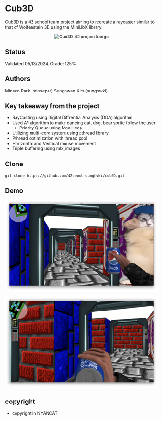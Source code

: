 # Cub3D

Cub3D is a 42 school team project aiming to recreate a raycaster similar to that of Wolfenstein 3D using the MiniLibX library. 

<p align="center">
  <img src="https://github.com/parkj12b/42-project-badges/blob/main/badges/cub3dm.png" alt="Cub3D 42 project badge">
</p>

## Status

Validated 05/13/2024. Grade: 125%

## Authors
Minseo Park (minsepar)
Sunghwan Kim (sunghwki)

## Key takeaway from the project
- RayCasting using Digital Diffrential Analysis (DDA) algorithm
- Used A* algorithm to make dancing cat, dog, bear sprite follow the user
  - Priority Queue using Max Heap
- Utilizing multi-core system using pthread library
- Pthread optimization with thread pool
- Horizontal and Veritical mouse movement
- Triple buffering using mlx_images

## Clone

```shell
git clone https://github.com/42seoul-sunghwki/cub3D.git
```

## Demo

<p align="center">
  <img src="https://github.com/42seoul-sunghwki/cub3D/blob/main/Screen%20Shot%202024-05-16%20at%209.59.24%20PM.png?raw=true" alt="cub3D demo1">
</p>

<p align="center">
  <img src="https://github.com/42seoul-sunghwki/cub3D/blob/main/Screen%20Shot%202024-05-16%20at%209.59.47%20PM.png?raw=true" alt="cub3D demo2">
</p>

## copyright
- copyright in NYANCAT
